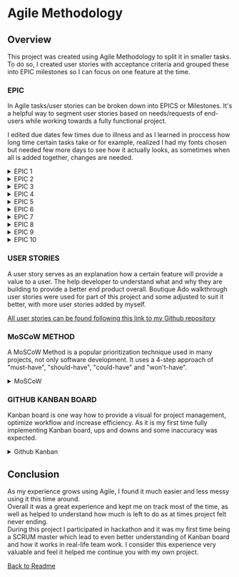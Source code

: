 # **Agile Methodology**

## **Overview**

This project was created using Agile Methodology to split it in smaller tasks. To do so, I created user stories with acceptance criteria and grouped these into EPIC milestones so I can focus on one feature at the time.

### **EPIC**

In Agile tasks/user stories can be broken down into EPICS or Milestones. It's a helpful way to segment user stories based on needs/requests of end-users while working towards a fully functional project.<br>

I edited due dates few times due to illness and as I learned in proccess how long time certain tasks take or for example, realized I had my fonts chosen but needed few more days to see how it actually looks, as sometimes when all is added together, changes are needed.

<details><summary>EPIC 1</summary>
<img src="static/docs/agile/epic1.png">
</details>

<details><summary>EPIC 2</summary>
<img src="static/docs/agile/epic2.png">
</details>

<details><summary>EPIC 3</summary>
<img src="static/docs/agile/epic3.png">
</details>

<details><summary>EPIC 4</summary>
<img src="static/docs/agile/epic4.png">
</details>

<details><summary>EPIC 5</summary>
<img src="static/docs/agile/epic5.png">
</details>

<details><summary>EPIC 6</summary>
<img src="static/docs/agile/epic6.png">
</details>

<details><summary>EPIC 7</summary>
<img src="static/docs/agile/epic7.png">
</details>

<details><summary>EPIC 8</summary>
<img src="static/docs/agile/epic8.png">
</details>

<details><summary>EPIC 9</summary>
<img src="static/docs/agile/epic9.png">
</details>

<details><summary>EPIC 10</summary>
<img src="static/docs/agile/epic10.png">
</details>

### **USER STORIES**

A user story serves as an explanation how a certain feature will provide a value to a user. The help developer to understand what and why they are building to provide a better end product overall. Boutique Ado walkthrough user stories were used for part of this project and some adjusted to suit it better, with more user stories added by myself.

[All user stories can be found following this link to my Github repository](https://github.com/violaberg/bling-it/issues)

### **MoSCoW METHOD**

A MoSCoW Method is a popular prioritization technique used in many projects, not only software development. It uses a 4-step approach of "must-have", "should-have", "could-have" and "won't-have".

<details><summary>MoSCoW</summary>
<img src="static/docs/agile/labels.png">
</details>

### **GITHUB KANBAN BOARD**

Kanban board is one way how to provide a visual for project management, optimize workflow and increase efficiency. As it is my first time fully implementing Kanban board, ups and downs and some inaccuracy was expected.

<details><summary>Github Kanban</summary>
<img src="static/docs/agile/kanban-board.png">
</details>

## **Conclusion**

 As my experience grows using Agile, I found it much easier and less messy using it this time around.<br>
 Overall it was a great experience and kept me on track most of the time, as well as helped to understand how much is left to do as at times project felt never ending.<br>
 During this project I participated in hackathon and it was my first time being a SCRUM master which lead to even better understanding of Kanban board and how it works in real-life team work. I consider this experience very valuable and feel it helped me continue you with my own project.

[Back to Readme](README.md)